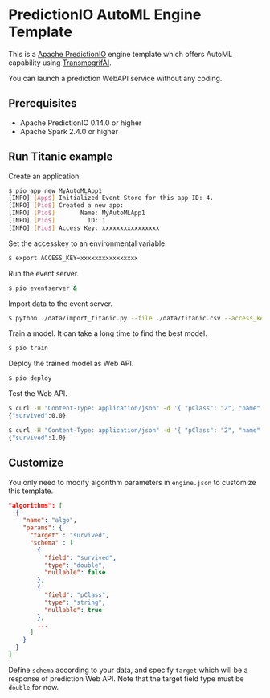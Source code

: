 # PredictionIO AutoML Engine Template

This is a [Apache PredictionIO](https://predictionio.apache.org/) engine template which offers AutoML capability using [TransmogrifAI](https://transmogrif.ai/).

You can launch a prediction WebAPI service without any coding.

## Prerequisites

- Apache PredictionIO 0.14.0 or higher
- Apache Spark 2.4.0 or higher

## Run Titanic example

Create an application.

```bash
$ pio app new MyAutoMLApp1
[INFO] [App$] Initialized Event Store for this app ID: 4.
[INFO] [Pio$] Created a new app:
[INFO] [Pio$]       Name: MyAutoMLApp1
[INFO] [Pio$]         ID: 1
[INFO] [Pio$] Access Key: xxxxxxxxxxxxxxxx
```

Set the accesskey to an environmental variable.

```bash
$ export ACCESS_KEY=xxxxxxxxxxxxxxxx
```

Run the event server.

```bash
$ pio eventserver &
```

Import data to the event server.

```bash
$ python ./data/import_titanic.py --file ./data/titanic.csv --access_key $ACCESS_KEY
```

Train a model. It can take a long time to find the best model.

```bash
$ pio train
```

Deploy the trained model as Web API.

```bash
$ pio deploy
```

Test the Web API.

```bash
$ curl -H "Content-Type: application/json" -d '{ "pClass": "2", "name": "Wheadon, Mr. Edward H", "sex": "male", "age": 66, "sibSp": 0, "parCh": 0, "ticket": "C.A 24579", "fare", 10.5, "cabin": "", "embarked": "S" }' http://localhost:8000/queries.json
{"survived":0.0}

$ curl -H "Content-Type: application/json" -d '{ "pClass": "2", "name": "Nicola-Yarred, Miss. Jamila", "sex": "female", "age": 14, "sibSp": 1, "parCh": 0, "ticket": "2651", "fare", 11.2417, "cabin": "", "embarked": "C" }' http://localhost:8000/queries.json
{"survived":1.0}
```

## Customize

You only need to modify algorithm parameters in `engine.json` to customize this template.

```json
"algorithms": [
  {
    "name": "algo",
    "params": {
      "target" : "survived",
      "schema" : [
        {
          "field": "survived",
          "type": "double",
          "nullable": false
        },
        {
          "field": "pClass",
          "type": "string",
          "nullable": true
        },
        ...
      ]
    }
  }
]
```

Define `schema` according to your data, and specify `target` which will be a response of prediction Web API. Note that the target field type must be `double` for now.
